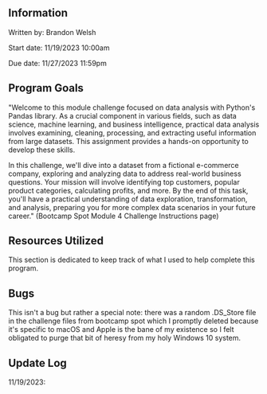 ## Information
Written by: Brandon Welsh

Start date: 11/19/2023 10:00am

Due date: 11/27/2023 11:59pm

## Program Goals
"Welcome to this module challenge focused on data analysis with Python's Pandas library. As a crucial component in various fields, such as data science, machine learning, and business intelligence, practical data analysis involves examining, cleaning, processing, and extracting useful information from large datasets. This assignment provides a hands-on opportunity to develop these skills.

In this challenge, we'll dive into a dataset from a fictional e-commerce company, exploring and analyzing data to address real-world business questions. Your mission will involve identifying top customers, popular product categories, calculating profits, and more. By the end of this task, you'll have a practical understanding of data exploration, transformation, and analysis, preparing you for more complex data scenarios in your future career." (Bootcamp Spot Module 4 Challenge Instructions page)

## Resources Utilized
This section is dedicated to keep track of what I used to help complete this program.



## Bugs

This isn't a bug but rather a special note: there was a random .DS_Store file in the challenge files from bootcamp spot which I promptly deleted because it's specific to macOS and Apple is the bane of my existence so I felt obligated to purge that bit of heresy from my holy Windows 10 system.

## Update Log
11/19/2023: 
